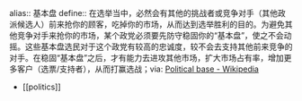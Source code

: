 alias:: 基本盘
define:: 在选举当中，必然会有其他的挑战者或竞争对手（其他政派候选人）前来抢你的顾客，吃掉你的市场，从而达到选举胜利的目的。为避免其他竞争对手来抢你的市场，某个政党必须要先防守稳固你的“基本盘”，使之不会动摇。这些基本盘选民对于这个政党有较高的忠诚度，较不会去支持其他前来竞争的对手。在稳固“基本盘”之后，才有能力去进攻其他市场，扩大市场占有率，增加更多客户（选票/支持者），从而打赢选战；via: [Political base - Wikipedia](https://en.wikipedia.org/wiki/Political_base)

- [[politics]]